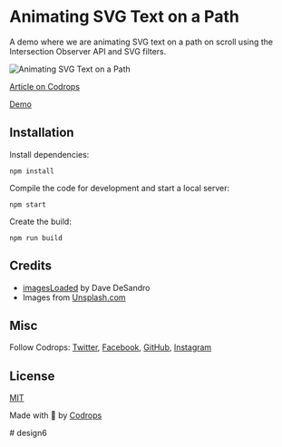 # Animating SVG Text on a Path

A demo where we are animating SVG text on a path on scroll using the Intersection Observer API and SVG filters.

![Animating SVG Text on a Path](https://tympanus.net/codrops/wp-content/uploads/2020/02/TextPath_featured.jpg)

[Article on Codrops](https://tympanus.net/codrops/?p=47831)

[Demo](http://tympanus.net/Development/AnimateSVGTextPath/)


## Installation

Install dependencies:

```
npm install
```

Compile the code for development and start a local server:

```
npm start
```

Create the build:

```
npm run build
```

## Credits

- [imagesLoaded](https://imagesloaded.desandro.com/) by Dave DeSandro
- Images from [Unsplash.com](https://unsplash.com/)

## Misc

Follow Codrops: [Twitter](http://www.twitter.com/codrops), [Facebook](http://www.facebook.com/codrops), [GitHub](https://github.com/codrops), [Instagram](https://www.instagram.com/codropsss/)

## License
[MIT](LICENSE)

Made with :blue_heart: by [Codrops](http://www.codrops.com)





#   d e s i g n 6  
 